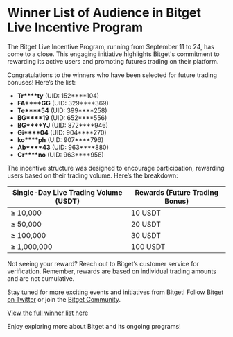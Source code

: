 # Winner List of Audience in Bitget Live Incentive Program

The Bitget Live Incentive Program, running from September 11 to 24, has come to a close. This engaging initiative highlights Bitget's commitment to rewarding its active users and promoting futures trading on their platform.

Congratulations to the winners who have been selected for future trading bonuses! Here’s the list:

- **Tr****ty** (UID: 152****104)
- **FA****GG** (UID: 329****369)
- **Te****54** (UID: 399****258)
- **BG****19** (UID: 652****556)
- **BG****YJ** (UID: 872****946)
- **Gi****04** (UID: 904****270)
- **ko****ph** (UID: 907****796)
- **Ab****43** (UID: 963****880)
- **Cr****no** (UID: 963****958)

The incentive structure was designed to encourage participation, rewarding users based on their trading volume. Here’s the breakdown:

| Single-Day Live Trading Volume (USDT) | Rewards (Future Trading Bonus) |
|--------------------------------------|--------------------------------|
| ≥ 10,000                            | 10 USDT                        |
| ≥ 50,000                            | 20 USDT                        |
| ≥ 100,000                           | 30 USDT                        |
| ≥ 1,000,000                         | 100 USDT                       |

Not seeing your reward? Reach out to Bitget’s customer service for verification. Remember, rewards are based on individual trading amounts and are not cumulative.

Stay tuned for more exciting events and initiatives from Bitget! Follow [Bitget on Twitter](https://twitter.com/bitgetglobal) or join the [Bitget Community](https://t.me/BitgetENOfficial).

[View the full winner list here](https://chain-base.xyz/winner-list-of-audience-in-bitget-live-incentive-program)

Enjoy exploring more about Bitget and its ongoing programs!